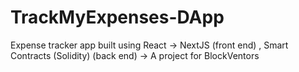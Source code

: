 # TrackMyExpenses-DApp
Expense tracker app built using React -> NextJS (front end) , Smart Contracts (Solidity) (back end) -> A project for BlockVentors 
